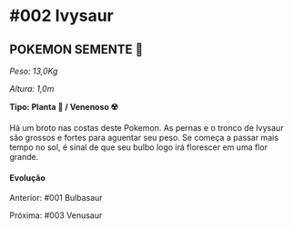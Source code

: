 # #002 Ivysaur

## POKEMON SEMENTE :seedling:

_Peso: 13,0Kg_

_Altura: 1,0m_

**Tipo: Planta :leaves: / Venenoso :radioactive:**

Há um broto nas costas deste Pokemon. As pernas e o tronco de Ivysaur são grossos e fortes para aguentar seu peso. Se começa a passar mais tempo no sol, é sinal de que seu bulbo logo irá florescer em uma flor grande.

#### Evolução

Anterior: #001 Bulbasaur

Próxima: #003 Venusaur



